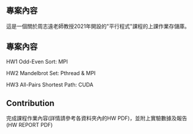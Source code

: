 專案內容
---

這是一個關於周志遠老師教授2021年開設的"平行程式"課程的上課作業存儲庫。

專案內容
---

HW1 Odd-Even Sort: MPI

HW2 Mandelbrot Set: Pthread & MPI

HW3 All-Pairs Shortest Path: CUDA


Contribution
---

完成課程作業內容(詳情請參考各資料夾內的HW PDF)，並附上實驗數據及報告(HW REPORT PDF)
